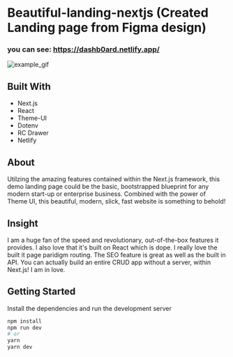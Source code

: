 # Beautiful-landing-nextjs (Created Landing page from Figma design)
### you can see: https://dashb0ard.netlify.app/

![example_gif](./example.gif)

## Built With

* Next.js
* React
* Theme-UI
* Dotenv
* RC Drawer
* Netlify

## About

Utilzing the amazing features contained within the Next.js framework, this demo landing page could be the basic, bootstrapped blueprint for any modern start-up or enterprise business.  Combined with the power of Theme UI, this beautiful, modern, slick, fast website is something to behold!

## Insight

I am a huge fan of the speed and revolutionary, out-of-the-box features it provides.  I also love that it's built on React which is dope.  I really love the built it page paridigm routing.  The SEO feature is great as well as the built in API.  You can actually build an entire CRUD app without a server, within Next.js!  I am in love.  

## Getting Started

Install the dependencies and run the development server

```bash
npm install
npm run dev
# or
yarn
yarn dev
```